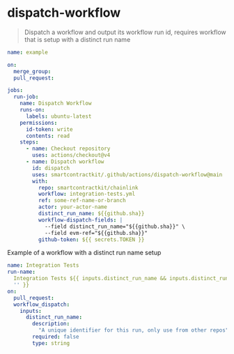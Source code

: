 # dispatch-workflow

> Dispatch a workflow and output its workflow run id, requires workflow that is
> setup with a distinct run name

```yaml
name: example

on:
  merge_group:
  pull_request:

jobs:
  run-job:
    name: Dispatch Workflow
    runs-on:
      labels: ubuntu-latest
    permissions:
      id-token: write
      contents: read
    steps:
      - name: Checkout repository
        uses: actions/checkout@v4
      - name: Dispatch workflow
        id: dispatch
        uses: smartcontractkit/.github/actions/dispatch-workflow@main
        with:
          repo: smartcontractkit/chainlink
          workflow: integration-tests.yml
          ref: some-ref-name-or-branch
          actor: your-actor-name
          distinct_run_name: ${{github.sha}}
          workflow-dispatch-fields: |
            --field distinct_run_name="${{github.sha}}" \
            --field evm-ref="${{github.sha}}"
          github-token: ${{ secrets.TOKEN }}
```

Example of a workflow with a distinct run name setup

```yaml
name: Integration Tests
run-name:
  Integration Tests ${{ inputs.distinct_run_name && inputs.distinct_run_name ||
  '' }}
on:
  pull_request:
  workflow_dispatch:
    inputs:
      distinct_run_name:
        description:
          "A unique identifier for this run, only use from other repos"
        required: false
        type: string
```
